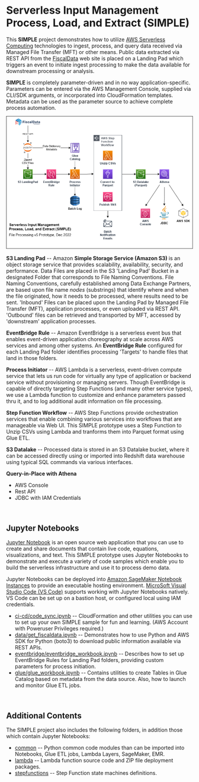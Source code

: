 # Serverless Input Management Process, Load, and Extract (SIMPLE)

This **SIMPLE** project demonstrates how to utilize [AWS Serverless Computing](https://aws.amazon.com/serverless/) technologies to ingest, process, and query data received via Managed File Transfer (MFT) or other means.  Public data extracted via REST API from the [FiscalData](https://fiscaldata.treasury.gov/api-documentation/) web site is placed on a Landing Pad which triggers an event to initiate ingest processing to make the data available for downstream processing or analysis. 

**SIMPLE** is completely parameter-driven and in no way application-specific.   Parameters can be entered via the AWS Management Console, supplied via CLI/SDK arguments, or incorporated into CloudFormation templates.  Metadata can be used as the parameter source to achieve complete process automation.

![](./SimpleComponents.png)

**S3 Landing Pad** -- Amazon **Simple Storage Service (Amazon S3)** is an object storage service that provides scalability, availability, security, and performance.  Data Files are placed in the S3 'Landing Pad' Bucket in a designated Folder that corresponds to File Naming Conventions.   File Naming Conventions, carefully established among Data Exchange Partners, are based upon file name *nodes* (substrings) that identify where and when the file originated, how it needs to be processed, where results need to be sent.   'Inbound' Files can be placed upon the Landing Pad by Managed File Transfer (MFT), application processes, or even uploaded via REST API.  'Outbound' files can be retrieved and transported by MFT, accessed by 'downstream' application processes.

**EventBridge Rule** -- Amazon EventBridge is a serverless event bus that enables event-driven application choreography at scale across AWS services and among other systems.  An **EventBridge Rule** configured for each Landing Pad folder identifies processing 'Targets' to handle files that land in those folders.   

**Process Initiator** -- AWS Lambda is a serverless, event-driven compute service that lets us run code for virtually any type of application or backend service without provisioning or managing servers.  Though EventBridge is capable of directly targeting Step Functions (and many other service types), we use a Lambda function to customize and enhance parameters passed thru it, and to log additional audit information on file processing.

**Step Function Workflow** -- AWS Step Functions provide orchestration services that enable combining various services into workflows that are manageable via Web UI.  This SIMPLE prototype uses a Step Function to Unzip CSVs using Lambda and tranforms them into Parquet format using Glue ETL.  

**S3 Datalake** -- Processed data is stored in an S3 Datalake bucket, where it can be accessed directly using or imported into Redshift data warehouse using typical SQL commands via various interfaces.

**Query-in-Place with Athena**
-   AWS Console
-   Rest API 
-   JDBC with IAM Credentials

<br>

## Jupyter Notebooks
[Jupyter Notebook](https://realpython.com/jupyter-notebook-introduction/) is an open source web application that you can use to create and share documents that contain live code, equations, visualizations, and text. This SIMPLE prototype uses Jupyter Notebooks to demonstrate and execute a variety of code samples which enable you to build the serverless infrastructure and use it to process demo data.

Jupyter Notebooks can be deployed into [Amazon SageMaker Notebook Instances](https://docs.aws.amazon.com/sagemaker/latest/dg/nbi.html) to provide an executable hosting environment. [MicroSoft Visual Studio Code (VS Code)](https://code.visualstudio.com/docs/datascience/jupyter-notebooks) supports working with Jupyter Notebooks natively.  VS Code can be set up on a bastion host, or configured local using IAM credentials.

- [ci-cd/code_sync.ipynb](ci-cd/code_sync.ipynb) -- CloudFormation and other utilities you can use to set up your own SIMPLE sample for fun and learning.  (AWS Account with Poweruser Privileges required.)
- [data/get_fiscaldata.ipynb](data/get_fiscaldata.ipynb) -- Demonstrates how to use Python and AWS SDK for Python (boto3) to download public information available via REST APIs.
- [eventbridge/eventbridge_workbook.ipynb](eventbridge/eventbridge_workbook.ipynb) -- Describes how to set up EventBridge Rules for Landing Pad folders, providing custom parameters for process initiation.  
- [glue/glue_workbook.ipynb](glue/glue_workbook.ipynb) -- Contains utilities to create Tables in Glue Catalog based on metadata from the data source.  Also, how to launch and monitor Glue ETL jobs.

<br/>

## Additional Contents
The SIMPLE project also includes the following folders, in addition those which contain Jupyter Notebooks:

- [common](common) -- Python common code modules than can be imported into Notebooks, Glue ETL jobs, Lambda Layers, SageMaker, EMR.
- [lambda](lambda) -- Lambda function source code and ZIP file deployment packages.
- [stepfunctions](stepfunctions) -- Step Function state machines definitions.

